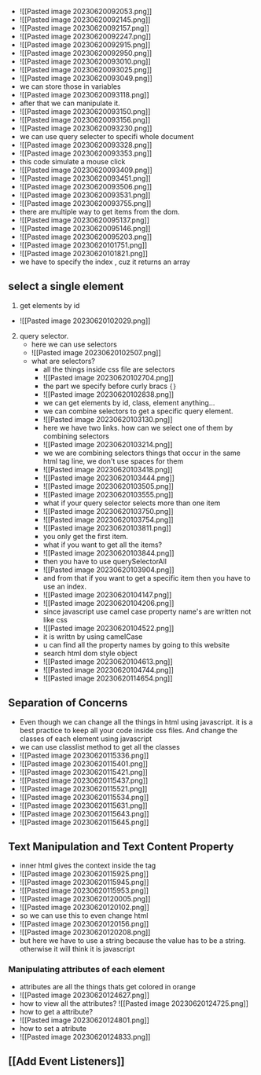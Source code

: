- ![[Pasted image 20230620092053.png]]
- ![[Pasted image 20230620092145.png]]
- ![[Pasted image 20230620092157.png]]
- ![[Pasted image 20230620092247.png]]
- ![[Pasted image 20230620092915.png]]
-  ![[Pasted image 20230620092950.png]]
- ![[Pasted image 20230620093010.png]]
- ![[Pasted image 20230620093025.png]]
- ![[Pasted image 20230620093049.png]]
- we can store those in variables 
- ![[Pasted image 20230620093118.png]]
- after that we can manipulate it.
- ![[Pasted image 20230620093150.png]]
- ![[Pasted image 20230620093156.png]]
- ![[Pasted image 20230620093230.png]]
- we can use query selecter  to specifi whole document
- ![[Pasted image 20230620093328.png]]
- ![[Pasted image 20230620093353.png]]
- this code simulate a mouse click
- ![[Pasted image 20230620093409.png]]
- ![[Pasted image 20230620093451.png]]
- ![[Pasted image 20230620093506.png]]
- ![[Pasted image 20230620093531.png]]
- ![[Pasted image 20230620093755.png]]
- there are multiple way to get items from the dom.
- ![[Pasted image 20230620095137.png]]
- ![[Pasted image 20230620095146.png]]
- ![[Pasted image 20230620095203.png]]
- ![[Pasted image 20230620101751.png]]
- ![[Pasted image 20230620101821.png]]
- we have to specify the index , cuz it returns an array
## select a single element
1. get elements by id
- ![[Pasted image 20230620102029.png]]
2. query selector.
	- here we can use selectors 
	- ![[Pasted image 20230620102507.png]]
	- what are selectors?
		- all the things inside css file are selectors
		- ![[Pasted image 20230620102704.png]]
		- the part we specify before curly bracs `{}` 
		- ![[Pasted image 20230620102838.png]]
		- we can get elements by id, class, element anything...
		- we can combine selectors to get a specific query element.
		- ![[Pasted image 20230620103130.png]]
		- here we have two links. how can we select one of them by combining selectors
		- ![[Pasted image 20230620103214.png]]
		- we we are combining selectors things that occur in the same html tag line, we don't use spaces for them
		- ![[Pasted image 20230620103418.png]]
		- ![[Pasted image 20230620103444.png]]
		- ![[Pasted image 20230620103505.png]]
		- ![[Pasted image 20230620103555.png]]
		- what if your query selector selects more than one item
		- ![[Pasted image 20230620103750.png]]
		- ![[Pasted image 20230620103754.png]]
		- ![[Pasted image 20230620103811.png]]
		- you only get the first item.
		- what if you want to get all the items?
		- ![[Pasted image 20230620103844.png]]
		- then you have to use querySelectorAll
		- ![[Pasted image 20230620103904.png]]
		- and from that if you want to get a specific item then you have to use an index.
		- ![[Pasted image 20230620104147.png]]
		- ![[Pasted image 20230620104206.png]]
		- since javascript use camel case property name's are written not like css
		- ![[Pasted image 20230620104522.png]]
		- it is writtn by using camelCase
		- u can find all the property names by going to this website
		- search html dom style object
		- ![[Pasted image 20230620104613.png]]
		- ![[Pasted image 20230620104744.png]]
		- ![[Pasted image 20230620114654.png]]
## Separation of Concerns

- Even though we can change all the things in html using javascript. it is a best practice to keep all your code inside css files. And change the classes of each element using javascript
- we can use classlist method to get all the classes 
- ![[Pasted image 20230620115336.png]]
- ![[Pasted image 20230620115401.png]]
- ![[Pasted image 20230620115421.png]]
- ![[Pasted image 20230620115437.png]]
- ![[Pasted image 20230620115521.png]]
- ![[Pasted image 20230620115534.png]]
- ![[Pasted image 20230620115631.png]]
- ![[Pasted image 20230620115643.png]]
- ![[Pasted image 20230620115645.png]]
## Text Manipulation and Text Content Property
- inner html gives the context inside the tag
-  ![[Pasted image 20230620115925.png]]
- ![[Pasted image 20230620115945.png]]
- ![[Pasted image 20230620115953.png]]
-   ![[Pasted image 20230620120005.png]]
- ![[Pasted image 20230620120102.png]]
- so we can use this to even change html
- ![[Pasted image 20230620120156.png]]
-  ![[Pasted image 20230620120208.png]]
- but here we have to use a string because the value has to be a string. otherwise it will think it is javascript
### Manipulating attributes of each element
- attributes are all the things thats get colored in orange
- ![[Pasted image 20230620124627.png]]
- how to view all the attributes?
  ![[Pasted image 20230620124725.png]]
- how to get a attribute?
- ![[Pasted image 20230620124801.png]]
- how to set a atribute
- ![[Pasted image 20230620124833.png]]

## [[Add Event Listeners]]